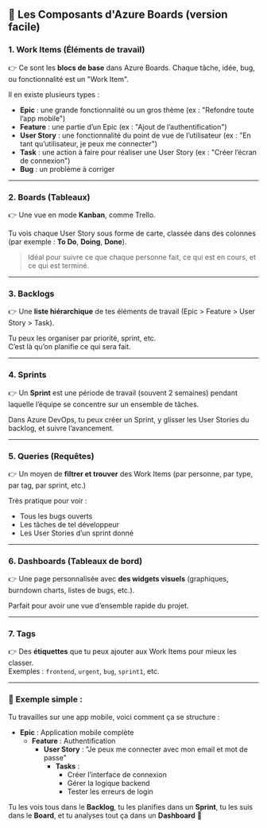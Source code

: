 ## 🧩 Les Composants d'Azure Boards (version facile)

### 1. **Work Items (Éléments de travail)**
👉 Ce sont les **blocs de base** dans Azure Boards. Chaque tâche, idée, bug, ou fonctionnalité est un "Work Item".

Il en existe plusieurs types :
- **Epic** : une grande fonctionnalité ou un gros thème (ex : "Refondre toute l’app mobile")
- **Feature** : une partie d’un Epic (ex : "Ajout de l’authentification")
- **User Story** : une fonctionnalité du point de vue de l’utilisateur (ex : "En tant qu’utilisateur, je peux me connecter")
- **Task** : une action à faire pour réaliser une User Story (ex : "Créer l’écran de connexion")
- **Bug** : un problème à corriger

---

### 2. **Boards (Tableaux)**
👉 Une vue en mode **Kanban**, comme Trello.

Tu vois chaque User Story sous forme de carte, classée dans des colonnes (par exemple : **To Do**, **Doing**, **Done**).

> Idéal pour suivre ce que chaque personne fait, ce qui est en cours, et ce qui est terminé.

---

### 3. **Backlogs**
👉 Une **liste hiérarchique** de tes éléments de travail (Epic > Feature > User Story > Task).

Tu peux les organiser par priorité, sprint, etc.  
C’est là qu’on planifie ce qui sera fait.

---

### 4. **Sprints**
👉 Un **Sprint** est une période de travail (souvent 2 semaines) pendant laquelle l’équipe se concentre sur un ensemble de tâches.

Dans Azure DevOps, tu peux créer un Sprint, y glisser les User Stories du backlog, et suivre l’avancement.

---

### 5. **Queries (Requêtes)**
👉 Un moyen de **filtrer et trouver** des Work Items (par personne, par type, par tag, par sprint, etc.)

Très pratique pour voir :
- Tous les bugs ouverts
- Les tâches de tel développeur
- Les User Stories d’un sprint donné

---

### 6. **Dashboards (Tableaux de bord)**
👉 Une page personnalisée avec **des widgets visuels** (graphiques, burndown charts, listes de bugs, etc.).

Parfait pour avoir une vue d’ensemble rapide du projet.

---

### 7. **Tags**
👉 Des **étiquettes** que tu peux ajouter aux Work Items pour mieux les classer.  
Exemples : `frontend`, `urgent`, `bug`, `sprint1`, etc.

---

### 🎯 Exemple simple :
Tu travailles sur une app mobile, voici comment ça se structure :

- **Epic** : Application mobile complète
  - **Feature** : Authentification
    - **User Story** : "Je peux me connecter avec mon email et mot de passe"
      - **Tasks** :
        - Créer l’interface de connexion
        - Gérer la logique backend
        - Tester les erreurs de login

Tu les vois tous dans le **Backlog**, tu les planifies dans un **Sprint**, tu les suis dans le **Board**, et tu analyses tout ça dans un **Dashboard** 🧠
